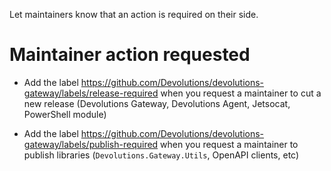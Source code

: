 Let maintainers know that an action is required on their side.

# Maintainer action requested

- Add the label https://github.com/Devolutions/devolutions-gateway/labels/release-required when you request a maintainer to cut a new release (Devolutions Gateway, Devolutions Agent, Jetsocat, PowerShell module)

- Add the label https://github.com/Devolutions/devolutions-gateway/labels/publish-required when you request a maintainer to publish libraries (`Devolutions.Gateway.Utils`, OpenAPI clients, etc)
